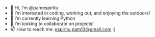 - 👋 Hi, I’m @pamespiritu
- 👀 I’m interested in coding, working out, and enjoying the outdoors!
- 🌱 I’m currently learning Python 
- 💞️ I’m looking to collaborate on projects!
- 📫 How to reach me: espiritu.pam13@gmail.com :)

<!---
pamespiritu/pamespiritu is a ✨ special ✨ repository because its `README.md` (this file) appears on your GitHub profile.
You can click the Preview link to take a look at your changes.
--->
